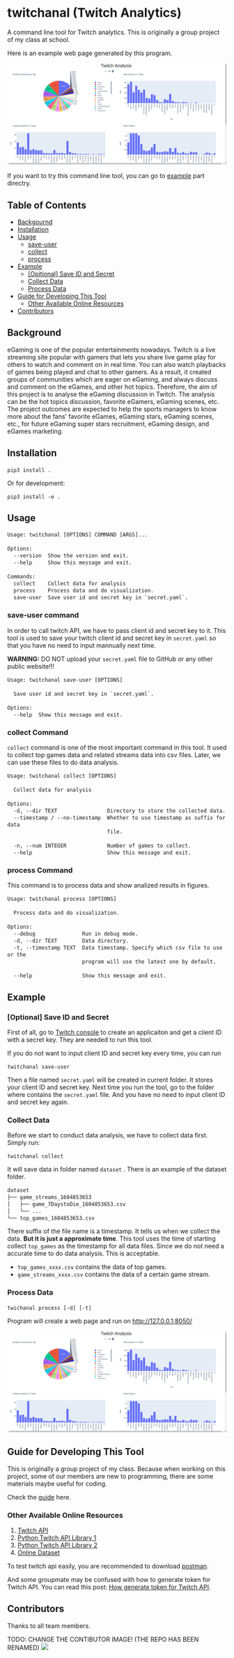 # twitchanal (Twitch Analytics)

A command line tool for Twitch analytics. This is originally a group project of my class at school.

Here is an example web page generated by this program.

![](./docs/res/web.png)

If you want to try this command line tool, you can go to [example](#example) part directry.

## Table of Contents

* [Backgournd](#background)
* [Installation](#installation)
* [Usage](#usage)
  + [save-user](#save-user-command)
  + [collect](#collect-command)
  + [process](#process-command)
* [Example](#example)
  + [[Opitional] Save ID and Secret](#optional-save-id-and-secret)
  + [Collect Data](#collect-data)
  + [Process Data](#process-data)
* [Guide for Developing This Tool](#guide-for-developing-this-tool)
  + [Other Available Online Resources](#other-available-online-resources)
* [Contributors](#contributors)

## Background

eGaming is one of the popular entertainments nowadays. Twitch is a live streaming site popular with gamers that lets you share live game play for others to watch and comment on in real time. You can also watch playbacks of games being played and chat to other gamers. As a result, it created groups of communities which are eager on eGaming, and always discuss and comment on the eGames, and other hot topics. Therefore, the aim of this project is to analyse the eGaming discussion in Twitch. The analysis can be the hot topics discussion, favorite eGamers, eGaming scenes, etc. The project outcomes are expected to help the sports managers to know more about the fans’ favorite eGames, eGaming stars, eGaming scenes, etc., for future eGaming super stars recruitment, eGaming design, and eGames marketing.

## Installation

``` shell
pip3 install .
```

Or for development:

``` shell
pip3 install -e .
```

## Usage

``` shell
Usage: twitchanal [OPTIONS] COMMAND [ARGS]...

Options:
  --version  Show the version and exit.
  --help     Show this message and exit.

Commands:
  collect    Collect data for analysis
  process    Process data and do visualization.
  save-user  Save user id and secret key in `secret.yaml`.
```

### save-user command

In order to call twitch API, we have to pass client id and secret key to it. This tool is used to save your twitch client id and secret key in `secret.yaml` so that you have no need to input mannually next time.

**WARNING:** DO NOT upload your `secret.yaml` file to GitHub or any other public website!!!

``` shell
Usage: twitchanal save-user [OPTIONS]

  Save user id and secret key in `secret.yaml`.

Options:
  --help  Show this message and exit.
```

### collect Command

`collect` command is one of the most important command in this tool. It used to collect top games data and related streams data into csv files. Later, we can use these files to do data analysis.

``` shell
Usage: twitchanal collect [OPTIONS]

  Collect data for analysis

Options:
  -d, --dir TEXT                Directory to store the collected data.
  --timestamp / --no-timestamp  Whether to use timestamp as suffix for data
                                file.

  -n, --num INTEGER             Number of games to collect.
  --help                        Show this message and exit.
```

### process Command

This command is to process data and show analized results in figures.

``` shell
Usage: twitchanal process [OPTIONS]

  Process data and do visualization.

Options:
  --debug               Run in debug mode.
  -d, --dir TEXT        Data directory.
  -t, --timestamp TEXT  Data timestamp. Specify which csv file to use or the
                        program will use the latest one by default.

  --help                Show this message and exit.
```

## Example

### [Optional] Save ID and Secret

First of all, go to [Twitch console](https://dev.twitch.tv/console/apps) to create an applicaiton and get a client ID with a secret key. They are needed to run this tool.

If you do not want to input client ID and secret key every time, you can run

``` shell
twitchanal save-user
```

Then a file named `secret.yaml` will be created in current folder. It stores your client ID and secret key. Next time you run the tool, go to the folder where contains the `secret.yaml` file. And you have no need to input client ID and secret key again.

### Collect Data

Before we start to conduct data analysis, we have to collect data first. Simply run:

``` shell
twitchanal collect
```

It will save data in folder named `dataset` . There is an example of the dataset folder.

``` shell
dataset
├── game_streams_1604853653
│   ├── game_7DaystoDie_1604853653.csv
│   └── ...
└── top_games_1604853653.csv
```

There suffix of the file name is a timestamp. It tells us when we collect the data. **But it is just a approximate time**. This tool uses the time of starting collect `top_games` as the timestamp for all data files. Since we do not need a accurate time to do data analysis. This is acceptable.

* `top_games_xxxx.csv` contains the data of top games.
* `game_streams_xxxx.csv` contains the data of a certain game stream.

### Process Data

``` shell
twichanal process [-d] [-t]
```

Program will create a web page and run on http://127.0.0.1:8050/

![](./docs/res/web.png)

## Guide for Developing This Tool

This is originally a group project of my class. Because when working on this project, some of our members are new to programming, there are some materials maybe useful for coding.

Check the [guide](./docs/software-guide.md) here.

### Other Available Online Resources

1. [Twitch API](https://dev.twitch.tv/docs/api)
2. [Python Twitch API Library 1](https://pytwitchapi.readthedocs.io/en/latest/index.html)
3. [Python Twitch API Library 2](https://github.com/tsifrer/python-twitch-client)
4. [Online Dataset](https://clivecast.github.io/)

To test twitch api easily, you are recommended to download [postman](https://www.postman.com/).

And some groupmate may be confused with how to generate token for Twitch API. You can read this post: [How generate token for Twitch API](./docs/generate_token_for_api.md).

## Contributors

Thanks to all team members.

TODO: CHANGE THE CONTIBUTOR IMAGE! (THE REPO HAS BEEN RENAMED)
<a href="https://github.com/yuukidach/eGaming-Analytics/graphs/contributors">
  <img src="https://contributors-img.web.app/image?repo=yuukidach/eGaming-Analytics" />
</a>
